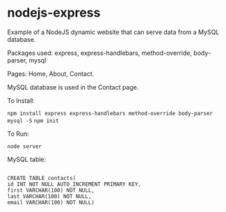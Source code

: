 # nodejs-express
<p>Example of a NodeJS dynamic website that can serve data from a MySQL database.</p>
<p>Packages used: express, express-handlebars, method-override, body-parser, mysql</p>
<p>Pages: Home, About, Contact.</p>
<p>MySQL database is used in the Contact page.</p>

<p>To Install:</p>
<code>npm install express express-handlebars method-override body-parser mysql -S</code>
<code>npm init</code>

<p>To Run:</p>
<code>node server</code>

<p>MySQL table:</p>
<code>
CREATE TABLE contacts(
id INT NOT NULL AUTO_INCREMENT PRIMARY KEY,
first VARCHAR(100) NOT NULL,
last VARCHAR(100) NOT NULL,
email VARCHAR(100) NOT NULL)
</code>
